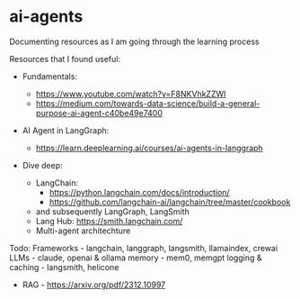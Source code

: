 # ai-agents

Documenting resources as I am going through the learning process

Resources that I found useful:

- Fundamentals: 
  - https://www.youtube.com/watch?v=F8NKVhkZZWI
  - https://medium.com/towards-data-science/build-a-general-purpose-ai-agent-c40be49e7400

- AI Agent in LangGraph:
  - https://learn.deeplearning.ai/courses/ai-agents-in-langgraph

- Dive deep:
  - LangChain: 
    - https://python.langchain.com/docs/introduction/
    - https://github.com/langchain-ai/langchain/tree/master/cookbook
  - and subsequently LangGraph, LangSmith
  - Lang Hub: https://smith.langchain.com/
  - Multi-agent architechture 





Todo:
Frameworks - langchain, langgraph, langsmith, llamaindex, crewai
LLMs - claude, openai & ollama
memory - mem0, memgpt
logging & caching - langsmith, helicone


- RAG - https://arxiv.org/pdf/2312.10997
